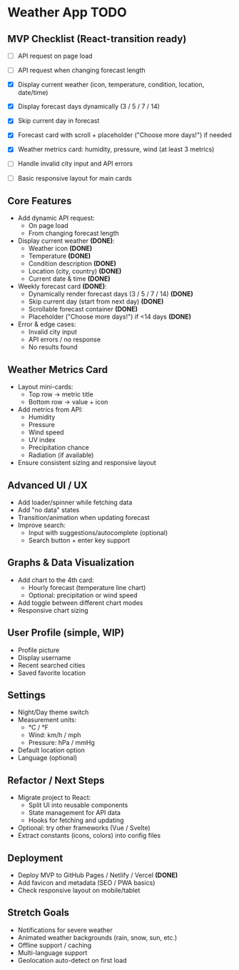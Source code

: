 # Weather App TODO


## MVP Checklist (React-transition ready)

- [ ] API request on page load
- [ ] API request when changing forecast length
- [x] Display current weather (icon, temperature, condition, location, date/time)
- [x] Display forecast days dynamically (3 / 5 / 7 / 14)
- [x] Skip current day in forecast
- [x] Forecast card with scroll + placeholder ("Choose more days!") if needed
- [x] Weather metrics card: humidity, pressure, wind (at least 3 metrics)
- [ ] Handle invalid city input and API errors
- [ ] Basic responsive layout for main cards


## Core Features

- Add dynamic API request:
    - On page load
    - From changing forecast length
- Display current weather **(DONE)**:
    - Weather icon **(DONE)**
    - Temperature **(DONE)**
    - Condition description **(DONE)**
    - Location (city, country) **(DONE)**
    - Current date & time **(DONE)**
- Weekly forecast card **(DONE)**:
    - Dynamically render forecast days (3 / 5 / 7 / 14) **(DONE)**
    - Skip current day (start from next day) **(DONE)**
    - Scrollable forecast container **(DONE)**
    - Placeholder ("Choose more days!") if <14 days **(DONE)**
- Error & edge cases:
    - Invalid city input
    - API errors / no response
    - No results found

## Weather Metrics Card

- Layout mini-cards:
    - Top row → metric title
    - Bottom row → value + icon
- Add metrics from API:
    - Humidity
    - Pressure
    - Wind speed
    - UV index
    - Precipitation chance
    - Radiation (if available)
- Ensure consistent sizing and responsive layout

## Advanced UI / UX

- Add loader/spinner while fetching data
- Add "no data" states
- Transition/animation when updating forecast
- Improve search:
    - Input with suggestions/autocomplete (optional)
    - Search button + enter key support

## Graphs & Data Visualization

- Add chart to the 4th card:
    - Hourly forecast (temperature line chart)
    - Optional: precipitation or wind speed
- Add toggle between different chart modes
- Responsive chart sizing

## User Profile (simple, WIP)

- Profile picture
- Display username
- Recent searched cities
- Saved favorite location

## Settings

- Night/Day theme switch
- Measurement units:
    - °C / °F
    - Wind: km/h / mph
    - Pressure: hPa / mmHg
- Default location option
- Language (optional)

## Refactor / Next Steps

- Migrate project to React:
    - Split UI into reusable components
    - State management for API data
    - Hooks for fetching and updating
- Optional: try other frameworks (Vue / Svelte)
- Extract constants (icons, colors) into config files

## Deployment

- Deploy MVP to GitHub Pages / Netlify / Vercel **(DONE)**
- Add favicon and metadata (SEO / PWA basics) 
- Check responsive layout on mobile/tablet

## Stretch Goals

- Notifications for severe weather
- Animated weather backgrounds (rain, snow, sun, etc.)
- Offline support / caching
- Multi-language support
- Geolocation auto-detect on first load
